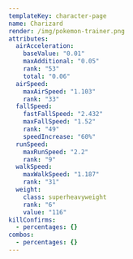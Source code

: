 ```yaml
---
templateKey: character-page
name: Charizard
render: /img/pokemon-trainer.png
attributes:
  airAcceleration:
    baseValue: "0.01"
    maxAdditional: "0.05"
    rank: "53"
    total: "0.06"
  airSpeed:
    maxAirSpeed: "1.103"
    rank: "33"
  fallSpeed:
    fastFallSpeed: "2.432"
    maxFallSpeed: "1.52"
    rank: "49"
    speedIncrease: "60%"
  runSpeed:
    maxRunSpeed: "2.2"
    rank: "9"
  walkSpeed:
    maxWalkSpeed: "1.187"
    rank: "31"
  weight:
    class: superheavyweight
    rank: "6"
    value: "116"
killConfirms:
  - percentages: {}
combos:
  - percentages: {}
---
```

